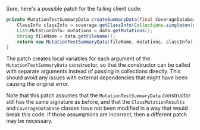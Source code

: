 Sure, here's a possible patch for the failing client code:
```java
private MutationTestSummaryData createSummaryData(final CoverageDatabase coverage, final ClassMutationResults data) {
    ClassInfo classInfo = coverage.getClassInfo(Collections.singleton(data.getMutatedClass()));
    List<MutationInfo> mutations = data.getMutations();
    String fileName = data.getFileName();
    return new MutationTestSummaryData(fileName, mutations, classInfo);
}
```
The patch creates local variables for each argument of the `MutationTestSummaryData` constructor, so that the constructor can be called with separate arguments instead of passing in collections directly. This should avoid any issues with external dependencies that might have been causing the original error.

Note that this patch assumes that the `MutationTestSummaryData` constructor still has the same signature as before, and that the `ClassMutationResults` and `CoverageDatabase` classes have not been modified in a way that would break this code. If those assumptions are incorrect, then a different patch may be necessary.